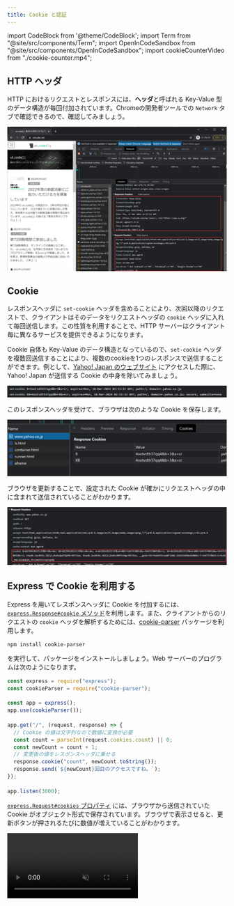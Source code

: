 ```yaml
---
title: Cookie と認証
---
```


import CodeBlock from '@theme/CodeBlock';
import Term from "@site/src/components/Term";
import OpenInCodeSandbox from "@site/src/components/OpenInCodeSandbox";
import cookieCounterVideo from "./cookie-counter.mp4";

## HTTP ヘッダ

HTTP におけるリクエストとレスポンスには、**ヘッダ**と呼ばれる Key-Value 型のデータ構造が毎回付加されています。Chromeの開発者ツールでの `Network` タブで確認できるので、確認してみましょう。

![HTTP ヘッダ](./http-headers.png)

## Cookie

レスポンスヘッダに `set-cookie` ヘッダを含めることにより、次回以降のリクエストで、クライアントはそのデータをリクエストヘッダの `cookie` ヘッダに入れて毎回送信します。この性質を利用することで、HTTP サーバーはクライアント毎に異なるサービスを提供できるようになります。

Cookie 自体も Key-Value のデータ構造となっているので、`set-cookie` ヘッダを複数回送信することにより、複数のcookieを1つのレスポンスで送信することができます。例として、[Yahoo! Japan のウェブサイト](https://www.yahoo.co.jp/) にアクセスした際に、Yahoo! Japan が送信する Cookie の中身を除いてみましょう。

![Yahoo! Japan の Cookie](./yahoo-cookies.png)

このレスポンスヘッダを受けて、ブラウザは次のような Cookie を保存します。

![保存された Cookie](./saved-cookies.png)

ブラウザを更新することで、設定された Cookie が確かにリクエストヘッダの中に含まれて送信されていることがわかります。

![リクエストに付加された Cookie](./sent-cookies.png)

## Express で Cookie を利用する

Express を用いてレスポンスヘッダに Cookie を付加するには、[`express.Response#cookie` メソッド](https://expressjs.com/en/4x/api.html#res.cookie)を利用します。また、クライアントからのリクエストの `cookie` ヘッダを解析するためには、[cookie-parser](https://www.npmjs.com/package/cookie-parser) パッケージを利用します。

```shell
npm install cookie-parser
```

を実行して、パッケージをインストールしましょう。Web サーバーのプログラムは次のようになります。

```javascript
const express = require("express");
const cookieParser = require("cookie-parser");

const app = express();
app.use(cookieParser());

app.get("/", (request, response) => {
  // Cookie の値は文字列なので数値に変換が必要
  const count = parseInt(request.cookies.count) || 0;
  const newCount = count + 1;
  // 変更後の値をレスポンスヘッダに乗せる
  response.cookie("count", newCount.toString());
  response.send(`${newCount}回目のアクセスですね。`);
});

app.listen(3000);
```

[`express.Request#cookies` プロパティ](https://expressjs.com/en/4x/api.html#req.cookies) には、ブラウザから送信されていた Cookie がオブジェクト形式で保存されています。ブラウザで表示させると、更新ボタンが押されるたびに数値が増えていることがわかります。

<video src={cookieCounterVideo} controls muted autoPlay loop />

プログラムの流れを整理すると、次の図のようになります。

![プログラムの流れ](./cookie-counter-timeline.png)

### 課題

- Chrome の開発者ツールを用いて、リクエストヘッダとレスポンスヘッダの内容を確認してみましょう。
- シークレットモードでページを開くと値はどうなるでしょうか。

## Cookie を用いた認証

ユーザー名とパスワードを用いて認証するタイプのアプリケーションを考えてみましょう。ユーザー名とパスワードを、そのまま Cookie に入れてしまうと、データが悪意のある第三者に奪われてしまうリスクが高まります。

このため、ログインが成功したタイミングで、クライアントに対してランダムな ID を発行し、Cookieに保存させておくことが一般的です（**セッション ID** と呼ばれる）。次回以降のアクセスでは、このセッション ID を用いて認証を行います。このフローを図にすると、次のようになります。

![セッション](./session.png)

### 課題

ユーザーが自分のユーザー名とパスワードでログインし、プロフィールを表示できるウェブアプリケーションを作成してみましょう。

`schema.prisma` は次の通りとします。

```javascript title=schema.prisma
model User {
  id       Int    @id @default(autoincrement())
  username String @unique
  password String
}

model Session {
  id     String @id // 一意でランダムなID
  userId Int // User の ID
}
```
